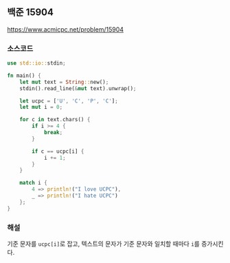 ## 백준 15904
https://www.acmicpc.net/problem/15904

### 소스코드
```rs
use std::io::stdin;

fn main() {
    let mut text = String::new();
    stdin().read_line(&mut text).unwrap();

    let ucpc = ['U', 'C', 'P', 'C'];
    let mut i = 0;

    for c in text.chars() {
        if i >= 4 {
            break;
        }

        if c == ucpc[i] {
            i += 1;
        }
    }

    match i {
        4 => println!("I love UCPC"),
        _ => println!("I hate UCPC")
    };
}
```

### 해설
기준 문자를 `ucpc[i]`로 잡고, 텍스트의 문자가 기준 문자와 일치할 때마다 `i`를 증가시킨다.
